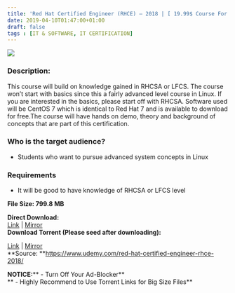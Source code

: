 ```yaml
---
title: 'Red Hat Certified Engineer (RHCE) – 2018 | [ 19.99$ Course For Free ]'
date: 2019-04-10T01:47:00+01:00
draft: false
tags : [IT & SOFTWARE, IT CERTIFICATION]
---
```


[![](https://3.bp.blogspot.com/-DNl8kBBYLe4/XK08F5UcJ9I/AAAAAAAABsE/bvduNup89go3vgZlsvaDJc-a4c-6c0iywCLcBGAs/s640/Red-Hat-Certified-Engineer-RHCE-2018.jpg)](https://3.bp.blogspot.com/-DNl8kBBYLe4/XK08F5UcJ9I/AAAAAAAABsE/bvduNup89go3vgZlsvaDJc-a4c-6c0iywCLcBGAs/s1600/Red-Hat-Certified-Engineer-RHCE-2018.jpg)

  

### Description:

This course will build on knowledge gained in RHCSA or LFCS. The course won’t start with basics since this a fairly advanced level course in Linux. If you are interested in the basics, please start off with RHCSA. Software used will be CentOS 7 which is identical to Red Hat 7 and is available to download for free.The course will have hands on demo, theory and background of concepts that are part of this certification.  

### Who is the target audience?

*   Students who want to pursue advanced system concepts in Linux

### Requirements

*   It will be good to have knowledge of RHCSA or LFCS level

**File Size: 799.8 MB**

**Direct Download:**  
[Link](http://crowdurl.com/RedHatCertifidlink1) | [Mirror](http://crowdurl.com/RedHatCertifidlink2)  
**Download Torrent (Please seed after downloading):**  

[Link](http://crowdurl.com/RedHatCertifidtorrent1) | [Mirror](http://crowdurl.com/RedHatCertifidtorrent2)  
**Source: **https://www.udemy.com/red-hat-certified-engineer-rhce-2018/  

**NOTICE:**** - Turn Off Your Ad-Blocker**  
** - Highly Recommend to Use Torrent Links for Big Size Files**